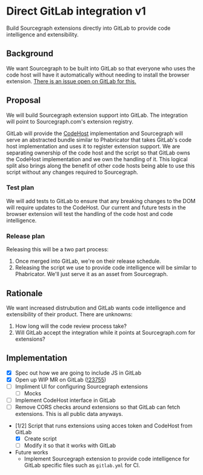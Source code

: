 Direct GitLab integration v1
============================

Build Sourcegraph extensions directly into GitLab to provide code
intelligence and extensibility.

Background
----------

We want Sourcegraph to be built into GitLab so that everyone who uses
the code host will have it automatically without needing to install the
browser extension. [There is an issue open on GitLab for
this.](https://gitlab.com/gitlab-org/gitlab-ce/issues/41925)

Proposal
--------

We will build Sourcegraph extension support into GitLab. The integration
will point to Sourcegraph.com's extension registry.

GitLab will provide the
[CodeHost](https://sourcegraph.com/github.com/sourcegraph/sourcegraph/-/blob/client/browser/src/libs/code_intelligence/code_intelligence.tsx#L112:8)
implementation and Sourcegraph will serve an abstracted bundle similar
to Phabricator that takes GitLab's code host implementation and uses it
to register extension support. We are separating ownership of the code
host and the script so that GitLab owns the CodeHost implementation and
we own the handling of it. This logical split also brings along the
benefit of other code hosts being able to use this script without any
changes required to Sourcegraph.

### Test plan

We will add tests to GitLab to ensure that any breaking changes to the
DOM will require updates to the CodeHost. Our current and future tests
in the browser extension will test the handling of the code host and
code intelligence.

### Release plan

Releasing this will be a two part process:

1.  Once merged into GitLab, we're on their release schedule.
2.  Releasing the script we use to provide code intelligence will be
    similar to Phabricator. We'll just serve it as an asset from
    Sourcegraph.

Rationale
---------

We want increased distrubution and GitLab wants code intelligence and
extensibility of their product. There are unknowns:

1.  How long will the code review process take?
2.  Will GitLab accept the integration while it points at
    Sourcegraph.com for extensions?

Implementation
--------------

- [x] Spec out how we are going to include JS in GitLab
- [x] Open up WIP MR on GitLab
  ([!23755](https://gitlab.com/gitlab-org/gitlab-ce/merge_requests/23755))
- [ ] Impliment UI for configuring Sourcegraph extensions
  - [ ] Mocks
- [ ] Implement CodeHost interface in GitLab
- [ ] Remove CORS checks around extensions so that GitLab can fetch
  extensions. This is all public data anyways.
- [1/2] Script that runs extensions using acces token and CodeHost
  from GitLab
  - [x] Create script
  - [ ] Modify it so that it works with GitLab
- Future works
  - Implement Sourcegraph extension to provide code intelligence for
    GitLab specific files such as `gitlab.yml` for CI.

